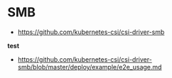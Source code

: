 # SMB

* https://github.com/kubernetes-csi/csi-driver-smb

**test**

* https://github.com/kubernetes-csi/csi-driver-smb/blob/master/deploy/example/e2e_usage.md
